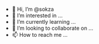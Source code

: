 - 👋 Hi, I’m @sokza
- 👀 I’m interested in ...
- 🌱 I’m currently learning ...
- 💞️ I’m looking to collaborate on ...
- 📫 How to reach me ...

<!---
sokza/sokza is a ✨ special ✨ repository because its `README.md` (this file) appears on your GitHub profile.
You can click the Preview link to take a look at your changes.
--->
